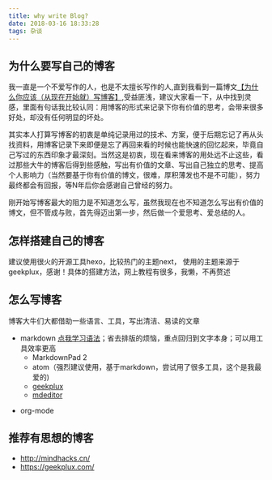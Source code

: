 ```yaml
---
title: why write Blog?
date: 2018-03-16 18:33:28
tags: 杂谈
---
```

## 为什么要写自己的博客
我一直是一个不爱写作的人，也是不太擅长写作的人,直到我看到一篇博文[【为什么你应该（从现在开始就）写博客】](http://mindhacks.cn/2009/02/15/why-you-should-start-blogging-now/),受益匪浅，建议大家看一下，从中找到灵感，里面有句话我比较认同：用博客的形式来记录下你有价值的思考，会带来很多好处，却没有任何明显的坏处。
<br>

其实本人打算写博客的初衷是单纯记录用过的技术、方案，便于后期忘记了再从头找资料，用博客记录下来即便是忘了再回来看的时候也能快速的回忆起来，毕竟自己写过的东西印象才最深刻。当然这是初衷，现在看来博客的用处远不止这些，看过那些大牛的博客后得到些感触，写出有价值的文章、写出自己独立的思考、提高个人影响力（当然要基于你有价值的博文，很难，厚积薄发也不是不可能），努力最终都会有回报，等N年后你会感谢自己曾经的努力。
<br>

刚开始写博客最大的阻力是不知道怎么写，虽然我现在也不知道怎么写出有价值的博文，但不管成与败，首先得迈出第一步，然后做一个爱思考、爱总结的人。

## 怎样搭建自己的博客
建议使用很火的开源工具hexo，比较热门的主题next， 使用的主题来源于geekplux，感谢！具体的搭建方法，网上教程有很多，我懒，不再赘述


## 怎么写博客
博客大牛们大都借助一些语言、工具，写出清洁、易读的文章
- markdown [点我学习语法](https://www.appinn.com/markdown)；省去排版的烦恼，重点回归到文字本身；可以用工具效率更高
  * MarkdownPad 2
  * atom（强烈建议使用，基于markdown，尝试用了很多工具，这个是我最爱的)
  * [geekplux](https://geekplux.com/markdown-editor/)
  * [mdeditor](https://www.zybuluo.com/mdeditor)
* org-mode


## 推荐有思想的博客
* http://mindhacks.cn/
* https://geekplux.com/
